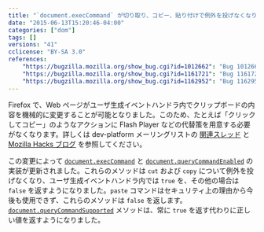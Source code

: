 ```yaml
---
title: "`document.execCommand` が切り取り、コピー、貼り付けで例外を投げなくなりました"
date: "2015-06-13T15:20:46-04:00"
categories: ["dom"]
tags: []
versions: "41"
cclicense: "BY-SA 3.0"
references:
    "https://bugzilla.mozilla.org/show_bug.cgi?id=1012662": "Bug 1012662 - Allow document.execCommand(\"cut\"/\"copy\") to be used within the context of user generated events"
    "https://bugzilla.mozilla.org/show_bug.cgi?id=1161721": "Bug 1161721 - Return false from document.queryCommandSupported(\"paste\") if calling execCommand(\"paste\") will fail"
    "https://bugzilla.mozilla.org/show_bug.cgi?id=1162952": "Bug 1162952 - Fix document.queryCommandEnabled(\'cut\'/\'copy\') to return true always"
---
```

Firefox で、Web ページがユーザ生成イベントハンドラ内でクリップボードの内容を機械的に変更することが可能となりました。このため、たとえば「クリックしてコピー」のようなアクションに Flash Player などの代替策を用意する必要がなくなります。詳しくは dev-platform メーリングリストの [関連スレッド](https://groups.google.com/d/topic/mozilla.dev.platform/oWhmLMvGAD0/discussion) と [Mozilla Hacks ブログ](https://hacks.mozilla.org/2015/09/flash-free-clipboard-for-the-web/) を参照してください。

この変更によって [`document.execCommand`](https://developer.mozilla.org/ja/docs/Web/API/Document/execCommand) と [`document.queryCommandEnabled`](https://developer.mozilla.org/ja/docs/Web/API/Document/queryCommandEnabled) の実装が更新されました。これらのメソッドは `cut` および `copy` について例外を投げなくなり、ユーザ生成イベントハンドラ内では `true` を、その他の場合は `false` を返すようになりました。`paste` コマンドはセキュリティ上の理由から今後も使用できず、これらのメソッドは `false` を返します。[`document.queryCommandSupported`](https://developer.mozilla.org/ja/docs/Web/API/Document/queryCommandSupported) メソッドは、常に `true` を返す代わりに正しい値を返すようになりました。
